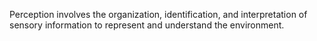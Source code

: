 Perception involves the organization, identification, and interpretation of sensory information to represent and understand the environment.